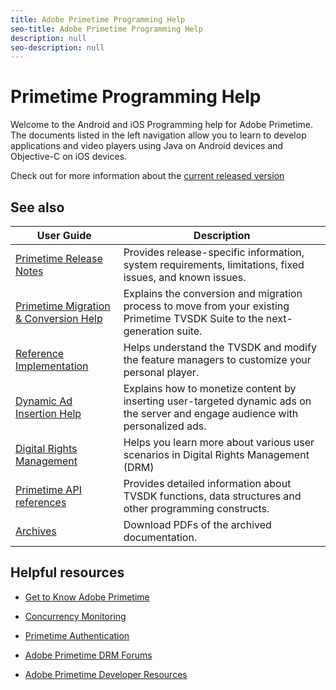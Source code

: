 ```yaml
---
title: Adobe Primetime Programming Help
seo-title: Adobe Primetime Programming Help
description: null
seo-description: null
---
```


# Primetime Programming Help

Welcome to the Android and iOS Programming help for Adobe Primetime. The documents listed in the left navigation allow you to learn to develop applications and video players using Java on Android devices and Objective-C on iOS devices.

Check out for more information about the [current released version](tvsdk-3x-android-prog/android-3x-content-playback-options-android2/android-3x-secure-delivery.md)

## See also

| User Guide | Description |
|--- |--- |
| [Primetime Release Notes](/help/release-notes/home.md) | Provides release-specific information, system requirements, limitations, fixed issues, and known issues. |
| [Primetime Migration & Conversion Help](/help/migration-guides/home.md) | Explains the conversion and migration process to move from your existing Primetime TVSDK Suite to the next-generation suite.   |
| [Reference Implementation](/help/android-reference-implementation/home.md) | Helps understand the TVSDK and modify the feature managers to customize your personal player. |
| [Dynamic Ad Insertion Help](/help/dynamic-ad-insertion/home.md) | Explains how to monetize content by inserting user-targeted dynamic ads on the server and engage audience with personalized ads. |
| [Digital Rights Management](/help/digital-rights-management/home.md) | Helps you learn more about various user scenarios in Digital Rights Management (DRM) |
| [Primetime API references](/help/reference/api-references.md) | Provides detailed information about TVSDK functions, data structures and other programming constructs. |
| [Archives](https://helpx.adobe.com/primetime/archives.html) | Download PDFs of the archived documentation. |

## Helpful resources

* [Get to Know Adobe Primetime](https://www.adobe.com/in/marketing/primetime.html)

* [Concurrency Monitoring](https://tve.helpdocsonline.com/concurrency-monitoring-introduction)

* [Primetime Authentication](https://tve.helpdocsonline.com/home)

* [Adobe Primetime DRM Forums](https://forums.adobe.com/community/adobe_access)

* [Adobe Primetime Developer Resources](https://www.adobe.com/devnet/primetime.html)
